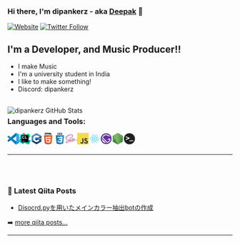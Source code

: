 
### Hi there, I'm dipankerz - aka [Deepak][website] 👋 

[![Website](https://img.shields.io/website?label=WebSite&style=for-the-badge&url=https://tps-f.github.io/hp/)](https://tps-f.github.io/hp/)
[![Twitter Follow](https://img.shields.io/twitter/follow/dipankerz?color=1DA1F2&logo=twitter&style=for-the-badge)](https://twitter.com/dipankerz?ref_src=twsrc%5Etfw)


## I'm a Developer, and Music Producer!!

- I make Music
- I'm a university student in India
- I like to make something!
- Discord: dipankerz 

<br />
<img align="left" alt="dipankerz GitHub Stats" src="https://github-readme-stats.vercel.app/api?username=dipankerz&count_private=true" />

### Languages and Tools:

<img align="left" alt="Visual Studio Code" width="26px" src="https://raw.githubusercontent.com/github/explore/80688e429a7d4ef2fca1e82350fe8e3517d3494d/topics/visual-studio-code/visual-studio-code.png" />
<img align="left" alt="CLion"width="26px" src="https://raw.githubusercontent.com/Tps-F/Tps-F/main/clion.svg">
<img align="left" alt="cpp" width="26px" src="https://raw.githubusercontent.com/github/explore/80688e429a7d4ef2fca1e82350fe8e3517d3494d/topics/cpp/cpp.png">
<img align="left" alt="HTML5" width="26px" src="https://raw.githubusercontent.com/github/explore/80688e429a7d4ef2fca1e82350fe8e3517d3494d/topics/html/html.png" />
<img align="left" alt="CSS3" width="26px" src="https://raw.githubusercontent.com/github/explore/80688e429a7d4ef2fca1e82350fe8e3517d3494d/topics/css/css.png" />
<img align="left" alt="Sass" width="26px" src="https://raw.githubusercontent.com/github/explore/80688e429a7d4ef2fca1e82350fe8e3517d3494d/topics/sass/sass.png" />
<img align="left" alt="JavaScript" width="26px" src="https://raw.githubusercontent.com/github/explore/80688e429a7d4ef2fca1e82350fe8e3517d3494d/topics/javascript/javascript.png" >
<img align="left" alt="React" width="26px" src="https://raw.githubusercontent.com/github/explore/80688e429a7d4ef2fca1e82350fe8e3517d3494d/topics/react/react.png" />
<img align="left" alt="Gatsby" width="26px" src="https://raw.githubusercontent.com/github/explore/e94815998e4e0713912fed477a1f346ec04c3da2/topics/gatsby/gatsby.png" />
<img align="left" alt="Node.js" width="26px" src="https://raw.githubusercontent.com/github/explore/80688e429a7d4ef2fca1e82350fe8e3517d3494d/topics/nodejs/nodejs.png" />
<img align="left" alt="Terminal" width="26px" src="https://raw.githubusercontent.com/github/explore/80688e429a7d4ef2fca1e82350fe8e3517d3494d/topics/terminal/terminal.png" />
<br />
<br />

---
<br />
<br />

### 📕 Latest Qiita Posts

<!-- BLOG-POST-LIST:START -->
- [Disocrd.pyを用いたメインカラー抽出botの作成](https://qiita.com/Ftps/items/748fa614462aaa9bdb51)
<!-- BLOG-POST-LIST:END -->

➡️ [more qiita posts...](https://qiita.com/Ftps)

---


[website]: https://tps-f.github.io/hp/
[twitter]: https://twitter.com/dipankerz
